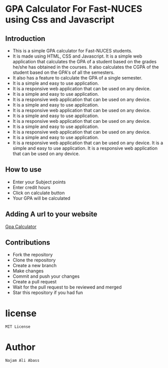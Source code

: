 # GPA Calculator For Fast-NUCES using Css and Javascript

## Introduction


- This is a simple GPA calculator for Fast-NUCES students. 
- It is made using HTML, CSS and Javascript. It is a simple web application that calculates the GPA of a student based on the grades he/she has obtained in the courses. It also calculates the CGPA of the student based on the GPA's of all the semesters.
-  It also has a feature to calculate the GPA of a single semester.
-   It is a simple and easy to use application. 
-   It is a responsive web application that can be used on any device. 
-  It is a simple and easy to use application.
-  It is a responsive web application that can be used on any device. 
-  It is a simple and easy to use application. 
-  It is a responsive web application that can be used on any device. 
-  It is a simple and easy to use application.
-   It is a responsive web application that can be used on any device. 
-   It is a simple and easy to use application. 
-   It is a responsive web application that can be used on any device. 
-   It is a simple and easy to use application. 
-   It is a responsive web application that can be used on any device. It is a simple and easy to use application. It is a responsive web application that can be used on any device.

## How to use
- Enter your Subject points 
- Enter credit hours 
- Click on calculate button
- Your GPA will be calculated

## Adding A url to your website

[Gpa Calculator](https://fastgpacalculator.netlify.app/)

## Contributions 
- Fork the repository
- Clone the repository
- Create a new branch
- Make changes
- Commit and push your changes
- Create a pull request
- Wait for the pull request to be reviewed and merged
- Star this repository if you had fun

# license
```
MIT License
```

# Author
```
Najam Ali Abass 


```


